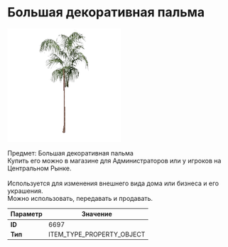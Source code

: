 # Большая декоративная пальма

![Item Image](../img/6697.webp?raw=true)

Предмет: Большая декоративная пальма<br>Купить его можно в магазине для Администраторов или у игроков на Центральном Рынке.<br><br>Используется для изменения внешнего вида дома или бизнеса и его украшения.<br>Можно использовать, передавать и продавать.


| Параметр | Значение |
|----------|----------|
| **ID** | 6697 |
| **Тип** | ITEM_TYPE_PROPERTY_OBJECT |

